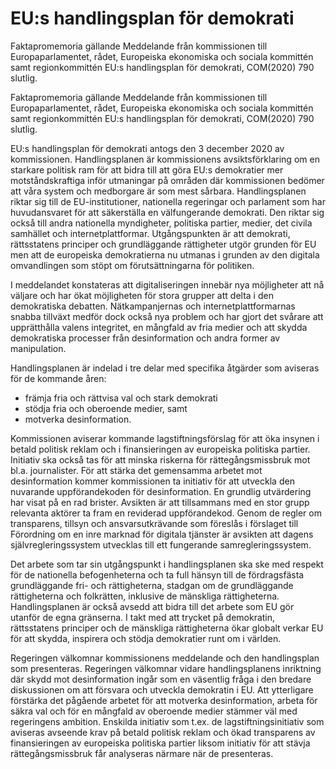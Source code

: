 # EU:s handlingsplan för demokrati

Faktapromemoria gällande Meddelande från kommissionen till Europaparlamentet, rådet, Europeiska ekonomiska och sociala kommittén samt regionkommittén EU:s handlingsplan
för demokrati, COM(2020) 790 slutlig.

Faktapromemoria gällande Meddelande från kommissionen till Europaparlamentet, rådet, Europeiska ekonomiska och sociala kommittén samt regionkommittén EU:s handlingsplan
för demokrati, COM(2020) 790 slutlig.

EU:s handlingsplan för demokrati antogs den 3 december 2020 av kommissionen. Handlingsplanen är kommissionens avsiktsförklaring om en starkare politisk ram för att bidra till att göra EU:s demokratier mer motståndskraftiga inför utmaningar på områden där kommissionen bedömer att våra system och medborgare är som mest sårbara. Handlingsplanen riktar sig till de EU-institutioner, nationella regeringar och parlament som har huvudansvaret för att säkerställa en välfungerande demokrati. Den riktar sig också till andra nationella myndigheter, politiska partier, medier, det civila samhället och internetplattformar. Utgångspunkten är att demokrati, rättsstatens principer och grundläggande rättigheter utgör grunden för EU men att de europeiska demokratierna nu utmanas i grunden av den digitala omvandlingen som stöpt om förutsättningarna för politiken.

I meddelandet konstateras att digitaliseringen innebär nya möjligheter att nå väljare och har ökat möjligheten för stora grupper att delta i den
demokratiska debatten. Nätkampanjernas och internetplattformarnas snabba tillväxt medför dock också nya problem och har gjort det svårare att upprätthålla valens integritet, en mångfald av fria medier och att skydda demokratiska processer från desinformation och andra former av manipulation.

Handlingsplanen är indelad i tre delar med specifika åtgärder som aviseras för de kommande åren:

* främja fria och rättvisa val och stark demokrati
* stödja fria och oberoende medier, samt
* motverka desinformation.

Kommissionen aviserar kommande lagstiftningsförslag för att öka insynen i betald politisk reklam och i finansieringen av europeiska politiska partier. Initiativ ska också tas för att minska riskerna för rättegångsmissbruk mot bl.a. journalister. För att stärka det gemensamma arbetet mot desinformation kommer kommissionen ta initiativ för att utveckla den nuvarande uppförandekoden för desinformation. En grundlig utvärdering har visat på en rad brister. Avsikten är att tillsammans med en stor grupp relevanta aktörer ta fram en reviderad uppförandekod. Genom de regler om transparens, tillsyn och ansvarsutkrävande som föreslås i förslaget till Förordning om en inre marknad för digitala tjänster är avsikten att dagens självregleringssystem utvecklas till ett fungerande samregleringssystem.

Det arbete som tar sin utgångspunkt i handlingsplanen ska ske med respekt för de nationella befogenheterna och ta full hänsyn till de fördragsfästa grundläggande fri- och rättigheterna, stadgan om de grundläggande rättigheterna och folkrätten, inklusive de mänskliga rättigheterna. Handlingsplanen är också avsedd att bidra till det arbete som EU gör utanför de egna gränserna. I takt med att trycket på demokratin, rättsstatens principer och de mänskliga rättigheterna ökar globalt verkar EU för att skydda, inspirera och stödja demokratier runt om i världen.

Regeringen välkomnar kommissionens meddelande och den handlingsplan som presenteras. Regeringen välkomnar vidare handlingsplanens inriktning där skydd mot desinformation ingår som en väsentlig fråga i den bredare diskussionen om att försvara och utveckla demokratin i EU. Att ytterligare förstärka det pågående arbetet för att motverka desinformation, arbeta för säkra val och för en mångfald av oberoende medier stämmer väl med regeringens ambition. Enskilda initiativ som t.ex. de lagstiftningsinitiativ som aviseras avseende krav på betald politisk reklam och ökad transparens av finansieringen av europeiska politiska partier liksom initiativ för att stävja rättegångsmissbruk får analyseras närmare när de presenteras.
